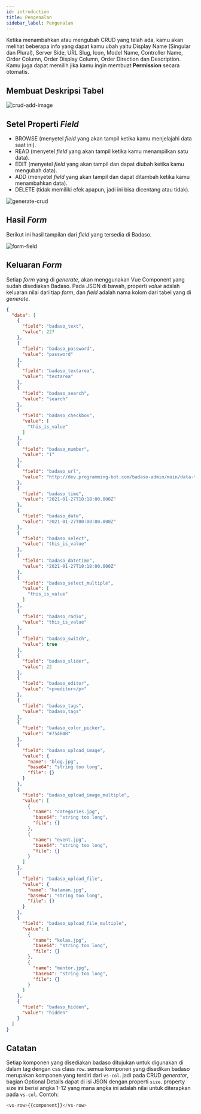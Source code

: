 ```yaml
---
id: introduction
title: Pengenalan
sidebar_label: Pengenalan
---
```


Ketika menambahkan atau mengubah CRUD yang telah ada, kamu akan melihat beberapa info yang dapat kamu ubah yaitu Display Name (Singular dan Plural), Server Side, URL Slug, Icon, Model Name, Controller Name, Order Column, Order Display Column, Order Direction dan Description. Kamu juga dapat memilih jika kamu ingin membuat **Permission** secara otomatis.

## Membuat Deskripsi Tabel
![crud-add-image](assets/crud-add-part-1.png)

## Setel Properti *Field*
* BROWSE (menyetel *field* yang akan tampil ketika kamu menjelajahi data saat ini).
* READ (menyetel *field* yang akan tampil ketika kamu menampilkan satu data).
* EDIT (menyetel *field* yang akan tampil dan dapat diubah ketika kamu mengubah data).
* ADD (menyetel *field* yang akan tampil dan dapat ditambah ketika kamu menambahkan data).
* DELETE (tidak memiliki efek apapun, jadi ini bisa dicentang atau tidak).

![generate-crud](assets/generate-crud.png)

## Hasil *Form*

Berikut ini hasil tampilan dari *field* yang tersedia di Badaso.

![form-field](assets/form-field.png)

## Keluaran *Form*

Setiap *form* yang di *generate*, akan menggunakan Vue Component yang sudah disediakan Badaso.
Pada JSON di bawah, properti *value* adalah keluaran nilai dari tiap *form*, dan *field* adalah nama kolom dari tabel yang di *generate*.

```json
{
  "data": [
    {
      "field": "badaso_text",
      "value": 227
    },
    {
      "field": "badaso_password",
      "value": "password"
    },
    {
      "field": "badaso_textarea",
      "value": "textarea"
    },
    {
      "field": "badaso_search",
      "value": "search"
    },
    {
      "field": "badaso_checkbox",
      "value": [
        "this_is_value"
      ]
    },
    {
      "field": "badaso_number",
      "value": "1"
    },
    {
      "field": "badaso_url",
      "value": "http://dev.programming-bot.com/badaso-admin/main/data-test/add"
    },
    {
      "field": "badaso_time",
      "value": "2021-01-27T10:18:00.000Z"
    },
    {
      "field": "badaso_date",
      "value": "2021-01-27T00:00:00.000Z"
    },
    {
      "field": "badaso_select",
      "value": "this_is_value"
    },
    {
      "field": "badaso_datetime",
      "value": "2021-01-27T10:18:00.000Z"
    },
    {
      "field": "badaso_select_multiple",
      "value": [
        "this_is_value"
      ]
    },
    {
      "field": "badaso_radio",
      "value": "this_is_value"
    },
    {
      "field": "badaso_switch",
      "value": true
    },
    {
      "field": "badaso_slider",
      "value": 22
    },
    {
      "field": "badaso_editor",
      "value": "<p>editor</p>"
    },
    {
      "field": "badaso_tags",
      "value": "badaso,tags"
    },
    {
      "field": "badaso_color_picker",
      "value": "#754B4B"
    },
    {
      "field": "badaso_upload_image",
      "value": {
        "name": "blog.jpg",
        "base64": "string too long",
        "file": {}
      }
    },
    {
      "field": "badaso_upload_image_multiple",
      "value": [
        {
          "name": "categories.jpg",
          "base64": "string too long",
          "file": {}
        },
        {
          "name": "event.jpg",
          "base64": "string too long",
          "file": {}
        }
      ]
    },
    {
      "field": "badaso_upload_file",
      "value": {
        "name": "halaman.jpg",
        "base64": "string too long",
        "file": {}
      }
    },
    {
      "field": "badaso_upload_file_multiple",
      "value": [
        {
          "name": "kelas.jpg",
          "base64": "string too long",
          "file": {}
        },
        {
          "name": "mentor.jpg",
          "base64": "string too long",
          "file": {}
        }
      ]
    },
    {
      "field": "badaso_hidden",
      "value": "hidden"
    }
  ]
}
```
## Catatan

Setiap komponen yang disediakan badaso ditujukan untuk digunakan di dalam tag dengan css class ```row```. 
semua komponen yang disedikan badaso merupakan komponen yang terdiri dari ```vs-col```. jadi pada CRUD *generator*, bagian Optional Details dapat di isi JSON dengan properti ```size```. property size ini berisi angka 1-12 yang mana angka ini adalah nilai untuk diterapkan pada ```vs-col```.
Contoh:
<!--DOCUSAURUS_CODE_TABS-->
<!--JavaScript-->
```js
<vs-row>{{component}}</vs-row>
```
<!--END_DOCUSAURUS_CODE_TABS-->